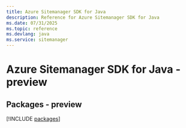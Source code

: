 ```yaml
---
title: Azure Sitemanager SDK for Java
description: Reference for Azure Sitemanager SDK for Java
ms.date: 07/31/2025
ms.topic: reference
ms.devlang: java
ms.service: sitemanager
---
```

# Azure Sitemanager SDK for Java - preview
## Packages - preview
[!INCLUDE [packages](sitemanager-index.md)]